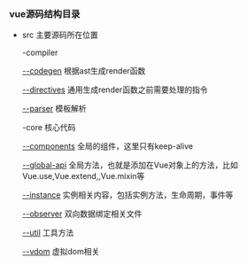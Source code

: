 
<h3>vue源码结构目录</h3>

<ul>
	<li>src 主要源码所在位置</li>
	<li style="list-style:none;">
		<p>-compiler</p>
			<p style="marginLeft:20px;"><a href="#">--codegen</a> 根据ast生成render函数</p>
			<p style="marginLeft:20px;"><a href="#">--directives</a> 通用生成render函数之前需要处理的指令</p>
			<p style="marginLeft:20px;"><a href="#">--parser</a> 模板解析</p>
	</li>
	<li style="list-style:none;">
		<p>-core 核心代码</p>
			<p style="marginLeft:20px;"><a href="#">--components</a> 全局的组件，这里只有keep-alive</p>
			<p style="marginLeft:20px;"><a href="#">--global-api</a> 全局方法，也就是添加在Vue对象上的方法，比如Vue.use,Vue.extend,,Vue.mixin等</p>
			<p style="marginLeft:20px;"><a href="#">--instance</a> 实例相关内容，包括实例方法，生命周期，事件等</p>
			<p style="marginLeft:20px;"><a href="#">--observer</a> 双向数据绑定相关文件</p>
			<p style="marginLeft:20px;"><a href="#">--util</a> 工具方法</p>
			<p style="marginLeft:20px;"><a href="#">--vdom</a> 虚拟dom相关</p>
	</li>
</ul>